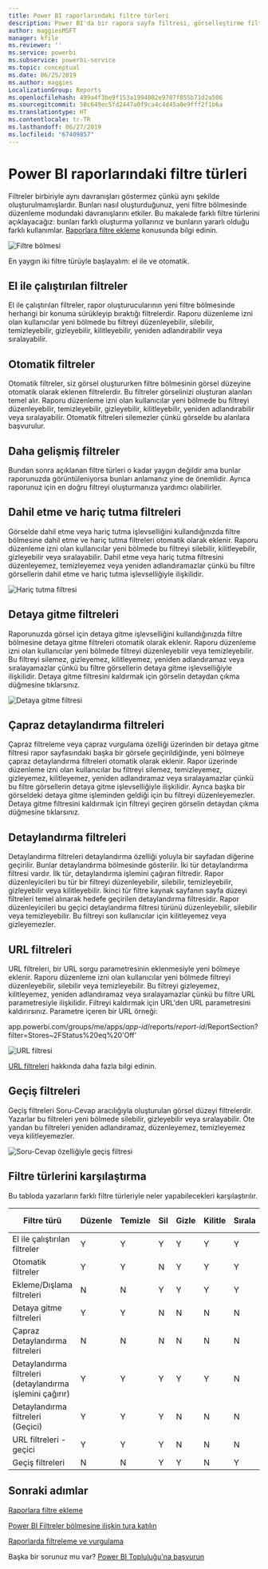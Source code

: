 ```yaml
---
title: Power BI raporlarındaki filtre türleri
description: Power BI'da bir rapora sayfa filtresi, görselleştirme filtresi veya rapor filtresi ekleme
author: maggiesMSFT
manager: kfile
ms.reviewer: ''
ms.service: powerbi
ms.subservice: powerbi-service
ms.topic: conceptual
ms.date: 06/25/2019
ms.author: maggies
LocalizationGroup: Reports
ms.openlocfilehash: 499a4f3be9f153a1994802e9707f855b71d2a506
ms.sourcegitcommit: 58c649ec5fd2447a0f9ca4c4d45a0e9fff2f1b6a
ms.translationtype: HT
ms.contentlocale: tr-TR
ms.lasthandoff: 06/27/2019
ms.locfileid: "67409857"
---
```

# <a name="types-of-filters-in-power-bi-reports"></a>Power BI raporlarındaki filtre türleri

Filtreler birbiriyle aynı davranışları göstermez çünkü aynı şekilde oluşturulmamışlardır. Bunları nasıl oluşturduğunuz, yeni filtre bölmesinde düzenleme modundaki davranışlarını etkiler. Bu makalede farklı filtre türlerini açıklayacağız: bunları farklı oluşturma yollarınız ve bunların yararlı olduğu farklı kullanımlar. [Raporlara filtre ekleme](power-bi-report-add-filter.md) konusunda bilgi edinin. 

![Filtre bölmesi](media/power-bi-report-filter-types/power-bi-filter-pane.png)

En yaygın iki filtre türüyle başlayalım: el ile ve otomatik.

## <a name="manual-filters"></a>El ile çalıştırılan filtreler 

El ile çalıştırılan filtreler, rapor oluşturucularının yeni filtre bölmesinde herhangi bir konuma sürükleyip bıraktığı filtrelerdir. Raporu düzenleme izni olan kullanıcılar yeni bölmede bu filtreyi düzenleyebilir, silebilir, temizleyebilir, gizleyebilir, kilitleyebilir, yeniden adlandırabilir veya sıralayabilir.

## <a name="automatic-filters"></a>Otomatik filtreler 

Otomatik filtreler, siz görsel oluştururken filtre bölmesinin görsel düzeyine otomatik olarak eklenen filtrelerdir. Bu filtreler görselinizi oluşturan alanları temel alır. Raporu düzenleme izni olan kullanıcılar yeni bölmede bu filtreyi düzenleyebilir, temizleyebilir, gizleyebilir, kilitleyebilir, yeniden adlandırabilir veya sıralayabilir. Otomatik filtreleri silemezler çünkü görselde bu alanlara başvurulur.

## <a name="more-advanced-filters"></a>Daha gelişmiş filtreler

Bundan sonra açıklanan filtre türleri o kadar yaygın değildir ama bunlar raporunuzda görüntüleniyorsa bunları anlamanız yine de önemlidir. Ayrıca raporunuz için en doğru filtreyi oluşturmanıza yardımcı olabilirler.

## <a name="include-and-exclude-filters"></a>Dahil etme ve hariç tutma filtreleri

Görselde dahil etme veya hariç tutma işlevselliğini kullandığınızda filtre bölmesine dahil etme ve hariç tutma filtreleri otomatik olarak eklenir. Raporu düzenleme izni olan kullanıcılar yeni bölmede bu filtreyi silebilir, kilitleyebilir, gizleyebilir veya sıralayabilir. Dahil etme veya hariç tutma filtresini düzenleyemez, temizleyemez veya yeniden adlandıramazlar çünkü bu filtre görsellerin dahil etme ve hariç tutma işlevselliğiyle ilişkilidir.

![Hariç tutma filtresi](media/power-bi-report-filter-types/power-bi-filters-exclude.png)

## <a name="drill-down-filters"></a>Detaya gitme filtreleri

Raporunuzda görsel için detaya gitme işlevselliğini kullandığınızda filtre bölmesine detaya gitme filtreleri otomatik olarak eklenir. Raporu düzenleme izni olan kullanıcılar yeni bölmede filtreyi düzenleyebilir veya temizleyebilir. Bu filtreyi silemez, gizleyemez, kilitleyemez, yeniden adlandıramaz veya sıralayamazlar çünkü bu filtre görsellerin detaya gitme işlevselliğiyle ilişkilidir. Detaya gitme filtresini kaldırmak için görselin detaydan çıkma düğmesine tıklarsınız.

![Detaya gitme filtresi](media/power-bi-report-filter-types/power-bi-filters-drill-down.png)

## <a name="cross-drill-filters"></a>Çapraz detaylandırma filtreleri

Çapraz filtreleme veya çapraz vurgulama özelliği üzerinden bir detaya gitme filtresi rapor sayfasındaki başka bir görsele geçirildiğinde, yeni bölmeye çapraz detaylandırma filtreleri otomatik olarak eklenir. Rapor üzerinde düzenleme izni olan kullanıcılar bu filtreyi silemez, temizleyemez, gizleyemez, kilitleyemez, yeniden adlandıramaz veya sıralayamazlar çünkü bu filtre görsellerin detaya gitme işlevselliğiyle ilişkilidir. Ayrıca başka bir görseldeki detaya gitme işleminden geldiği için bu filtreyi düzenleyemezler. Detaya gitme filtresini kaldırmak için filtreyi geçiren görselin detaydan çıkma düğmesine tıklarsınız.

## <a name="drillthrough-filters"></a>Detaylandırma filtreleri

Detaylandırma filtreleri detaylandırma özelliği yoluyla bir sayfadan diğerine geçirilir. Bunlar detaylandırma bölmesinde gösterilir. İki tür detaylandırma filtresi vardır. İlk tür, detaylandırma işlemini çağıran filtredir. Rapor düzenleyicileri bu tür bir filtreyi düzenleyebilir, silebilir, temizleyebilir, gizleyebilir veya kilitleyebilir. İkinci tür filtre kaynak sayfanın sayfa düzeyi filtreleri temel alınarak hedefe geçirilen detaylandırma filtresidir. Rapor düzenleyicileri bu geçici detaylandırma filtresi türünü düzenleyebilir, silebilir veya temizleyebilir. Bu filtreyi son kullanıcılar için kilitleyemez veya gizleyemezler.

## <a name="url-filters"></a>URL filtreleri

URL filtreleri, bir URL sorgu parametresinin eklenmesiyle yeni bölmeye eklenir. Raporu düzenleme izni olan kullanıcılar yeni bölmede filtreyi düzenleyebilir, silebilir veya temizleyebilir. Bu filtreyi gizleyemez, kilitleyemez, yeniden adlandıramaz veya sıralayamazlar çünkü bu filtre URL parametresiyle ilişkilidir. Filtreyi kaldırmak için URL'den URL parametresini kaldırırsınız. Parametre içeren bir URL örneği:

app.powerbi.com/groups/me/apps/*app-id*/reports/*report-id*/ReportSection?filter=Stores~2FStatus%20eq%20'Off'

![URL filtresi](media/power-bi-report-filter-types/power-bi-filter-url.png)

[URL filtreleri](service-url-filters.md) hakkında daha fazla bilgi edinin.

## <a name="pass-through-filters"></a>Geçiş filtreleri

Geçiş filtreleri Soru-Cevap aracılığıyla oluşturulan görsel düzeyi filtrelerdir. Yazarlar bu filtreleri yeni bölmede silebilir, gizleyebilir veya sıralayabilir. Öte yandan bu filtreleri yeniden adlandıramaz, düzenleyemez, temizleyemez veya kilitleyemezler.

![Soru-Cevap özelliğiyle geçiş filtresi](media/power-bi-report-filter-types/power-bi-filters-qna.png)

## <a name="comparing-filter-types"></a>Filtre türlerini karşılaştırma

Bu tabloda yazarların farklı filtre türleriyle neler yapabilecekleri karşılaştırılır.

| Filtre türü | Düzenle | Temizle | Sil | Gizle | Kilitle | Sırala | Yeniden Adlandır |
|----|----|----|----|----|----|----|----|
| El ile çalıştırılan filtreler | Y | Y | Y | Y | Y | Y | Y |
| Otomatik filtreler | Y | Y | N | Y | Y | Y | Y |
| Ekleme/Dışlama filtreleri | N | N | Y | Y | Y | Y | N |
| Detaya gitme filtreleri | Y | Y | N | N | N | N | N |
| Çapraz Detaylandırma filtreleri | N | N | N | N | N | N | N |
| Detaylandırma filtreleri (detaylandırma işlemini çağırır) | Y | Y | Y | Y | Y | N | N |
| Detaylandırma filtreleri (Geçici) | Y | Y | Y | N | N | N | N |
| URL filtreleri - geçici | Y | Y | Y | N | N | N | N |
| Geçiş filtreleri | N | N | Y | Y | N | Y | N |



## <a name="next-steps"></a>Sonraki adımlar

[Raporlara filtre ekleme](power-bi-report-add-filter.md)

[Power BI Filtreler bölmesine ilişkin tura katılın](consumer/end-user-report-filter.md)

[Raporlarda filtreleme ve vurgulama](power-bi-reports-filters-and-highlighting.md)

Başka bir sorunuz mu var? [Power BI Topluluğu'na başvurun](http://community.powerbi.com/)

